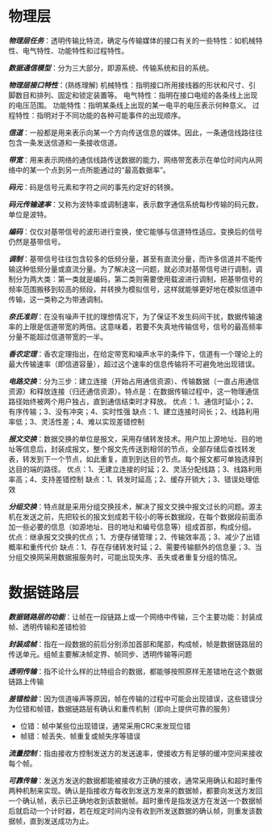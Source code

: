 # 物理层

***物理层任务***：透明传输比特流，确定与传输媒体的接口有关的一些特性：如机械特性、电气特性、功能特性和过程特性。

***数据通信模型***：分为三大部分，即源系统、传输系统和目的系统。

***物理层接口特性***：(熟练理解)
	机械特性：指明接口所用接线器的形状和尺寸、引脚数目和排列、固定和锁定装置等。
	电气特性：指明在接口电缆的各条线上出现的电压范围。
	功能特性：指明某条线上出现的某一电平的电压表示何种意义。
	过程特性：指明对于不同功能的各种可能事件的出现顺序。

***信道***：一般都是用来表示向某一个方向传送信息的媒体。因此，一条通信线路往往包含一条发送信道和一条接收信道。

***带宽***：用来表示网络的通信线路传送数据的能力，网络带宽表示在单位时间内从网络中的某一个点到另一点所能通过的“最高数据率”。

***码元***：码是信号元素和字符之间的事先约定好的转换。

***码元传输速率***：又称为波特率或调制速率，表示数字通信系统每秒传输的码元数，单位是波特。

***编码***：仅仅对基带信号的波形进行变换，使它能够与信道特性适应。变换后的信号仍然是基带信号。

***调制***：基带信号往往包含较多的低频分量，甚至有直流分量，而许多信道并不能传输这种低频分量或直流分量。为了解决这一问题，就必须对基带信号进行调制，调制分为两大类：第一类就是编码，第二类则需要使用载波进行调制，把基带信号的频率范围搬移到较高的频段，并转换为模拟信号，这样就能够更好地在模拟信道中传输，这一类称之为带通调制。

***奈氏准则***：在没有噪声干扰的理想情况下，为了保证不发生码间干扰，数据传输速率的上限是信道带宽的两倍。这意味着，若要不失真地传输信号，信号的最高频率分量不能超过信道带宽的一半。

***香农定理***：香农定理指出，在给定带宽和噪声水平的条件下，信道有一个理论上的最大传输速率（即信道容量），超过这个速率的信息传输将不可避免地出现错误。

***电路交换***：分为三步：建立连接（开始占用通信资源）、传输数据（一直占用通信资源）和释放连接（归还通信资源）。特点是：在数据传输过程中，这一物理通信路径始终被两个用户独占，直到通信结束时才释放。
优点：1、通信时延小；2、有序传输；3、没有冲突；4、实时性强
缺点：1、建立连接时间长；2、线路利用率低；3、灵活性差；4、难以实现差错控制

***报文交换***：数据交换的单位是报文，采用存储转发技术。用户加上源地址、目的地址等信息后，封装成报文，整个报文先传送到相邻的节点，全部存储后查找转发表，转发到下一个节点，如此重复，直到到达目的节点。每个报文都可单独选择到达目的端的路径。
优点：1、无建立连接的时延；2、灵活分配线路；3、线路利用率高；4、支持差错控制
缺点：1、转发时延高；2、缓存开销大；3、错误处理低效

***分组交换***：特点就是采用分组交换技术，解决了报文交换中报文过长的问题。源主机在发送之前，先把较长的报文划成若干较小的等长数据段，在每个数据段前面添加一些必要的信息（如源地址、目的地址和编号信息等）组成首部，构成分组。
优点：继承报文交换的优点；1、方便存储管理；2、传输效率高；3、减少了出错概率和重传代价
缺点：1、存在存储转发时延；2、需要传输额外的信息量；3、当分组交换网采用数据报服务时，可能出现失序、丢失或者重复分组的情况。

# 数据链路层

***数据链路层的功能***：让帧在一段链路上或一个网络中传输，三个主要功能：封装成帧、透明传输和差错检验

***封装成帧***：指在一段数据的前后分别添加首部和尾部，构成帧，帧是数据链路层的传送单元。组帧主要解决帧定界、帧同步、透明传输等问题

***透明传输***：指不论什么样的比特组合的数据，都能够按照原样无差错地在这个数据链路上传输

***差错检验***：因为信道噪声等原因，帧在传输的过程中可能会出现错误，这些错误分为位错和帧错，数据链路层有确认和重传机制（即向上提供可靠的服务）

- 位错：帧中某些位出现错误，通常采用CRC来发现位错
- 帧错：帧丢失、帧重复或帧失序等错误

***流量控制***：指由接收方控制发送方的发送速率，使接收方有足够的缓冲空间来接收每个帧。

***可靠传输***：发送方发送的数据都能被接收方正确的接收，通常采用确认和超时重传两种机制来实现。确认是指接收方每收到发送方发来的数据帧，都要向发送方发回一个确认帧，表示已正确地收到该数据帧。超时重传是指发送方在发送一个数据帧后就启动一个计时器，若在规定时间内没有收到所发送数据的确认帧，则重发该数据帧，直到发送成功为止。
